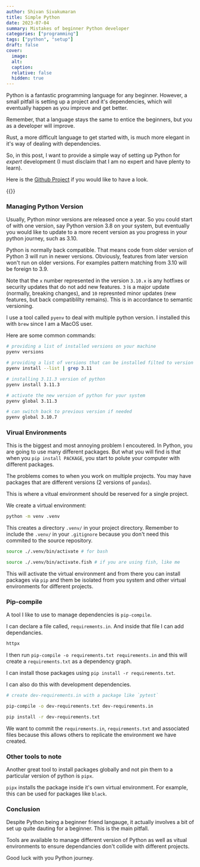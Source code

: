 ```yaml
---
author: Shivan Sivakumaran
title: Simple Python
date: 2023-07-04
summary: Mistakes of beginner Python developer
categories: ["programming"]
tags: ["python", "setup"]
draft: false
cover:
  image:
  alt:
  caption:
  relative: false
  hidden: true
---
```


Python is a fantastic programming language for any beginner. However, a small pitfall is setting up a project and it's dependencies, which will eventually happen as you improve and get better.

Remember, that a language stays the same to entice the beginners, but you as a developer will improve.

Rust, a more difficult language to get started with, is much more elegant in it's way of dealing with dependencies.

So, in this post, I want to provide a simple way of setting up Python for _expert_ development (I must disclaim that I am no expert and have plenty to learn).

Here is the [Github Project](https://github.com/shivan-s/python-setup) if you would like to have a look.

{{<youtube QEELoOVpKZY>}}

### Managing Python Version

Usually, Python minor versions are released once a year. So you could start of with one version, say Python version 3.8 on your system, but eventually you would like to update to a more recent version as you progress in your python journey, such as 3.10.

Python is normally back compatible. That means code from older version of Python 3 will run in newer versions. Obviously, features from later version won't run on older versions. For examples pattern matching from 3.10 will be foreign to 3.9.

Note that the `x` number represented in the version `3.10.x` is any hotfixes or security updates that do not add new features. `3` is a major update (normally, breaking changes), and `10` represnted minor updates (new features, but back compatiblilty remains). This is in accordance to semantic versioning.

I use a tool called `pyenv` to deal with multiple python version. I installed this with `brew` since I am a MacOS user.

Here are some common commands:

```bash
# providing a list of installed versions on your machine
pyenv versions

# providing a list of versions that can be installed filted to version 3.11
pyenv install --list | grep 3.11

# installing 3.11.3 version of python
pyenv install 3.11.3

# activate the new version of python for your system
pyenv global 3.11.3

# can switch back to previous version if needed
pyenv global 3.10.7
```

### Virual Environments

This is the biggest and most annoying problem I encoutered. In Python, you are going to use many different packages. But what you will find is that when you `pip install PACKAGE`, you start to polute your computer with different packages.

The problems comes to when you work on multiple projects. You may have packages that are different versions (2 versions of `pandas`).

This is where a vitual environment should be reserved for a single project.

We create a virtual environment:

```bash
python -m venv .venv
```

This creates a directory `.venv/` in your project directory. Remember to include the `.venv/` in your `.gitignore` because you don't need this commited to the source repository.

```bash
source ./.venv/bin/activate # for bash

source ./.venv/bin/activate.fish # if you are using fish, like me
```

This will activate the virtual environment and from there you can install packages via `pip` and them be isolated from you system and other virtual environments for different projects.

### Pip-compile

A tool I like to use to manage dependencies is `pip-compile`.

I can declare a file called, `requirements.in`. And inside that file I can add dependancies.

```txt
httpx
```

I then run `pip-compile -o requirements.txt requirements.in` and this will create a `requirements.txt` as a dependency graph.

I can install those packages using `pip install -r requirements.txt`.

I can also do this with development dependencies.

```bash
# create dev-requirements.in with a package like `pytest`

pip-compile -o dev-requirements.txt dev-requirements.in

pip install -r dev-requirements.txt
```

We want to commit the `requirements.in`, `requirements.txt` and associated files because this allows others to replicate the environment we have created.


### Other tools to note

Another great tool to install packages globally and not pin them to a particular version of python is `pipx`.

`pipx` installs the package inside it's own virtual environment. For example, this can be used for packages like `black`.

### Conclusion

Despite Python being a beginner friend langauge, it actually involves a bit of set up quite dauting for a beginner. This is the main pitfall.

Tools are available to manage different version of Python as well as vitual environments to ensure dependancies don't collide with different projects.

Good luck with you Python journey.
